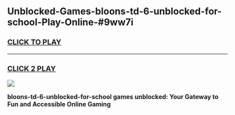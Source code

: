 
## Unblocked-Games-bloons-td-6-unblocked-for-school-Play-Online-#9ww7i
<h3>
<a href="https://premium.freeplayer.one?title=bloons-td-6-unblocked-for-school&ref=24F">CLICK TO PLAY</a></h3>
<hr>

<h3>
<a href="https://premium.freeplayer.one?title=bloons-td-6-unblocked-for-school&ref=24F">CLICK 2 PLAY</a>
  
</h3>

<a href="https://premium.freeplayer.one?title=bloons-td-6-unblocked-for-school&ref=24F/"><img src="https://clearcache.store/games.png"></a>


**bloons-td-6-unblocked-for-school games unblocked: Your Gateway to Fun and Accessible Online Gaming**
